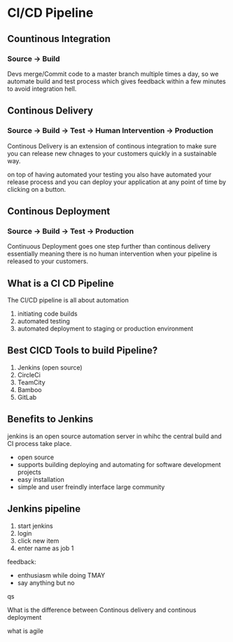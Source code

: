 # CI/CD Pipeline

## Countinous Integration 

### Source -> Build

Devs merge/Commit code to a master branch multiple times a day, so we automate build and test process which gives feedback within a few minutes to avoid integration hell.

## Continous Delivery

### Source -> Build -> Test -> Human Intervention -> Production

Continous Delivery is an extension of  continous integration to make sure you can release new chnages to your customers quickly in a sustainable way.

on top of having automated your testing you also have automated your release process and you can deploy your application at any point of time by clicking on a button.

## Continous Deployment

### Source -> Build -> Test -> Production

Continuous Deployment goes one step further than continous delivery essentially meaning there is no human intervention when your pipeline is released to your customers.

## What is a CI CD Pipeline

The CI/CD pipeline is all about automation

1. initiating code builds
2. automated testing
3. automated deployment to staging or production environment

## Best CICD Tools to build Pipeline?

1. Jenkins (open source)
2. CircleCi
3. TeamCity
4. Bamboo
5. GitLab

## Benefits to Jenkins

jenkins is an open source automation server in whihc the central build and CI process take place.

- open source
- supports building deploying and automating for software development projects
- easy installation
- simple and user freindly interface large community


## Jenkins pipeline

1. start jenkins
2. login
3. click new item
4. enter name as job 1


feedback:

- enthusiasm while doing TMAY
- say anything but no 



qs

What is the difference between Continous delivery and continous deployment

what is agile

